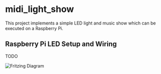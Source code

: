 # midi_light_show

This project implements a simple LED light and music show which can be executed on a Raspberry Pi.

## Raspberry Pi LED Setup and Wiring

TODO

![Fritzing Diagram](../doc/midi_light_show.jpg)